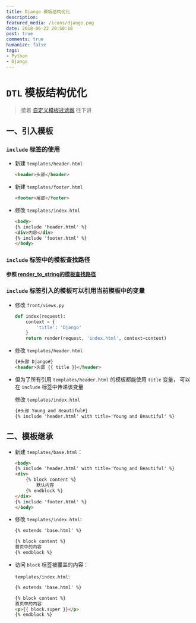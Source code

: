 ```yaml
---
title: Django 模板结构优化
description: 
featured_media: /icons/django.png
date: 2018-06-22 20:50:18
post: true
comments: true
humanize: false
tags:
- Python
- Django
---
```


# `DTL` 模板结构优化
  > 接着 [自定义模板过滤器](https://zhb333.github.io/readme-blog/Python/Django/templates_3.html ) 往下讲

## 一、引入模板

### `include` 标签的使用

* 新建 `templates/header.html`
    ```html
    <header>头部</header>
    ```

* 新建 `templates/footer.html`
    ```html
    <footer>尾部</footer>
    ```

* 修改 `templates/index.html`
    ```html
    <body>
    {% include 'header.html' %}
    <div>内容</div>
    {% include 'footer.html' %}
    </body>
    ```

### `include` 标签中的模板查找路径

**参照 [render_to_string的模板查找路径](http://localhost:8080/readme-blog/Python/Django/templates_1.html#%E4%B8%80%E3%80%81%E6%A8%A1%E6%9D%BF%E6%9F%A5%E6%89%BE%E8%B7%AF%E5%BE%84)**


### `include` 标签引入的模板可以引用当前模板中的变量

* 修改 `front/views.py`
    ```py
    def index(request):
        context = {
            'title': 'Django'
        }
        return render(request, 'index.html', context=context)
    ```

* 修改 `templates/header.html`

    ```html
    {#头部 Django#}
    <header>头部 {{ title }}</header>
    ```

* 但为了所有引用 `templates/header.html` 的模板都能使用 `title` 变量， 可以在 `include` 标签中传递该变量

    修改 `templates/index.html`

    ```html
    {#头部 Young and Beautiful#}
    {% include 'header.html' with title='Young and Beautiful' %}
    ```

## 二、模板继承

* 新建 `templates/base.html`：

    ```html
    <body>
    {% include 'header.html' with title='Young and Beautiful' %}
    <div>
        {% block content %}
            默认内容
        {% endblock %}
    </div>
    {% include 'footer.html' %}
    </body>
    ```

* 修改 `templates/index.html`:
    ```html
    {% extends 'base.html' %}

    {% block content %}
    首页中的内容
    {% endblock %}
    ```

* 访问 `block` 标签被覆盖的内容：

    `templates/index.html`:
    ```html
    {% extends 'base.html' %}

    {% block content %}
    首页中的内容
    <p>{{ block.super }}</p>
    {% endblock %}
    ```
